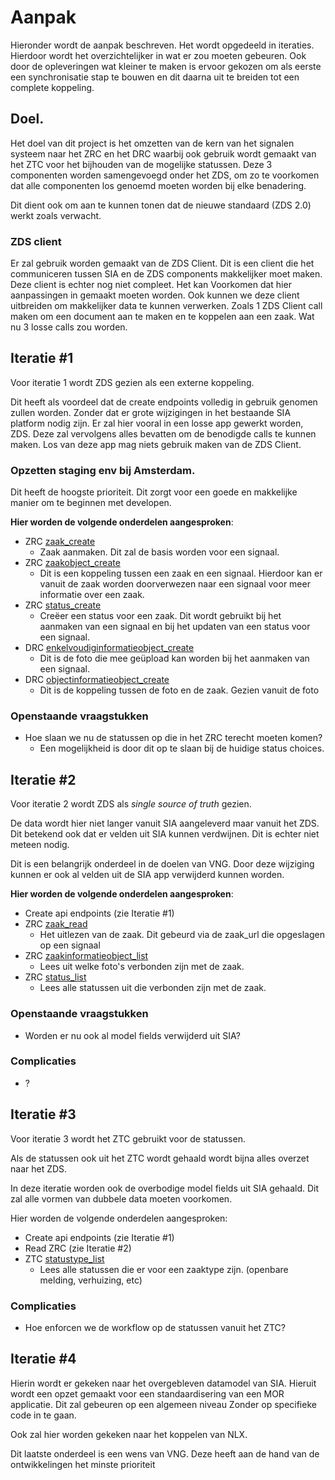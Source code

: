 # Aanpak
Hieronder wordt de aanpak beschreven. Het wordt opgedeeld in iteraties. Hierdoor wordt het
overzichtelijker in wat er zou moeten gebeuren. Ook door de opleveringen wat kleiner te maken is
ervoor gekozen om als eerste een synchronisatie stap te bouwen en dit daarna uit te breiden tot een
complete koppeling.

## Doel.
Het doel van dit project is het omzetten van de kern van het signalen systeem naar het ZRC en het
DRC waarbij ook gebruik wordt gemaakt van het ZTC voor het bijhouden van de mogelijke statussen.
Deze 3 componenten worden samengevoegd onder het ZDS, om zo te voorkomen dat alle componenten los
genoemd moeten worden bij elke benadering.

Dit dient ook om aan te kunnen tonen dat de nieuwe standaard (ZDS 2.0) werkt zoals verwacht.

### ZDS client
Er zal gebruik worden gemaakt van de ZDS Client. Dit is een client die het communiceren tussen
SIA en de ZDS components makkelijker moet maken. Deze client is echter nog niet compleet. Het kan
Voorkomen dat hier aanpassingen in gemaakt moeten worden. Ook kunnen we deze client uitbreiden om
makkelijker data te kunnen verwerken. Zoals 1 ZDS Client call maken om een document aan te maken
en te koppelen aan een zaak. Wat nu 3 losse calls zou worden.

## Iteratie #1
Voor iteratie 1 wordt ZDS gezien als een externe koppeling.

Dit heeft als voordeel dat de create endpoints volledig in gebruik genomen zullen worden. Zonder
dat er grote wijzigingen in het bestaande SIA platform nodig zijn. Er zal hier vooral in een losse
app gewerkt worden, ZDS. Deze zal vervolgens alles bevatten om de benodigde calls te kunnen maken.
Los van deze app mag niets gebruik maken van de ZDS Client.

### Opzetten staging env bij Amsterdam.
Dit heeft de hoogste prioriteit. Dit zorgt voor een goede en makkelijke manier om te beginnen met
developen.

**Hier worden de volgende onderdelen aangesproken**:
- ZRC [zaak_create](https://ref.tst.vng.cloud/zrc/api/v1/schema/#operation/zaak_create)
  - Zaak aanmaken. Dit zal de basis worden voor een signaal.
- ZRC [zaakobject_create](https://ref.tst.vng.cloud/zrc/api/v1/schema/#operation/zaakobject_create)
  - Dit is een koppeling tussen een zaak en een signaal. Hierdoor kan er vanuit de zaak worden
    doorverwezen naar een signaal voor meer informatie over een zaak.
- ZRC [status_create](https://ref.tst.vng.cloud/zrc/api/v1/schema/#operation/status_create)
  - Creëer een status voor een zaak. Dit wordt gebruikt bij het aanmaken van een signaal en bij het
    updaten van een status voor een signaal.
- DRC [enkelvoudiginformatieobject_create](https://ref.tst.vng.cloud/drc/api/v1/schema/#operation/enkelvoudiginformatieobject_create)
  - Dit is de foto die mee geüpload kan worden bij het aanmaken van een signaal.
- DRC [objectinformatieobject_create](https://ref.tst.vng.cloud/drc/api/v1/schema/#operation/objectinformatieobject_create)
  - Dit is de koppeling tussen de foto en de zaak. Gezien vanuit de foto

### Openstaande vraagstukken
- Hoe slaan we nu de statussen op die in het ZRC terecht moeten komen?
  - Een mogelijkheid is door dit op te slaan bij de huidige status choices.


## Iteratie #2
Voor iteratie 2 wordt ZDS als *single source of truth* gezien.

De data wordt hier niet langer vanuit SIA aangeleverd maar vanuit het ZDS. Dit betekend ook dat er
velden uit SIA kunnen verdwijnen. Dit is echter niet meteen nodig.

Dit is een belangrijk
onderdeel in de doelen van VNG. Door deze wijziging kunnen er ook al velden uit de SIA app
verwijderd kunnen worden.

**Hier worden de volgende onderdelen aangesproken**:
- Create api endpoints (zie Iteratie #1)
- ZRC [zaak_read](https://ref.tst.vng.cloud/zrc/api/v1/schema/#operation/zaak_read)
  - Het uitlezen van de zaak. Dit gebeurd via de zaak_url die opgeslagen op een signaal
- ZRC [zaakinformatieobject_list](https://ref.tst.vng.cloud/zrc/api/v1/schema/#operation/zaakinformatieobject_list)
  - Lees uit welke foto's verbonden zijn met de zaak.
- ZRC [status_list](https://ref.tst.vng.cloud/zrc/api/v1/schema/#operation/status_list)
  - Lees alle statussen uit die verbonden zijn met de zaak.

### Openstaande vraagstukken
- Worden er nu ook al model fields verwijderd uit SIA?

### Complicaties
- ?


## Iteratie #3
Voor iteratie 3 wordt het ZTC gebruikt voor de statussen.

Als de statussen ook uit het ZTC wordt gehaald wordt bijna alles overzet naar het ZDS.

In deze iteratie worden ook de overbodige model fields uit SIA gehaald. Dit zal alle vormen van
dubbele data moeten voorkomen.

Hier worden de volgende onderdelen aangesproken:
- Create api endpoints (zie Iteratie #1)
- Read ZRC (zie Iteratie #2)
- ZTC [statustype_list](https://ref.tst.vng.cloud/ztc/api/v1/schema/#operation/statustype_list)
  - Lees alle statussen die er voor een zaaktype zijn. (openbare melding, verhuizing, etc)

### Complicaties
- Hoe enforcen we de workflow op de statussen vanuit het ZTC?


## Iteratie #4
Hierin wordt er gekeken naar het overgebleven datamodel van SIA. Hieruit wordt een opzet gemaakt
voor een standaardisering van een MOR applicatie. Dit zal gebeuren op een algemeen niveau Zonder
op specifieke code in te gaan.

Ook zal hier worden gekeken naar het koppelen van NLX.

Dit laatste onderdeel is een wens van VNG. Deze heeft aan de hand van de ontwikkelingen het minste
prioriteit
